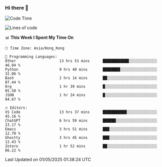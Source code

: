 ### Hi there 👋

<!--
**nicehiro/nicehiro** is a ✨ _special_ ✨ repository because its `README.md` (this file) appears on your GitHub profile.

Here are some ideas to get you started:

- 🔭 I’m currently working on ...
- 🌱 I’m currently learning ...
- 👯 I’m looking to collaborate on ...
- 🤔 I’m looking for help with ...
- 💬 Ask me about ...
- 📫 How to reach me: ...
- 😄 Pronouns: ...
- ⚡ Fun fact: ...
-->

<!--START_SECTION:waka-->
![Code Time](http://img.shields.io/badge/Code%20Time-602%20hrs%2057%20mins-blue)

![Lines of code](https://img.shields.io/badge/From%20Hello%20World%20I%27ve%20Written-1.7%20million%20lines%20of%20code-blue)

📊 **This Week I Spent My Time On** 

```text
🕑︎ Time Zone: Asia/Hong_Kong

💬 Programming Languages: 
Other                    13 hrs 53 mins      ████████████░░░░░░░░░░░░░   46.04 % 
Python                   9 hrs 40 mins       ████████░░░░░░░░░░░░░░░░░   32.06 % 
Bash                     2 hrs 14 mins       ██░░░░░░░░░░░░░░░░░░░░░░░   07.44 % 
Org                      1 hr 39 mins        █░░░░░░░░░░░░░░░░░░░░░░░░   05.50 % 
JSON                     1 hr 24 mins        █░░░░░░░░░░░░░░░░░░░░░░░░   04.67 % 

🔥 Editors: 
VS Code                  13 hrs 37 mins      ███████████░░░░░░░░░░░░░░   45.16 % 
ChatGPT                  6 hrs 59 mins       ██████░░░░░░░░░░░░░░░░░░░   23.17 % 
Emacs                    3 hrs 51 mins       ███░░░░░░░░░░░░░░░░░░░░░░   12.78 % 
Ghostty                  3 hrs 45 mins       ███░░░░░░░░░░░░░░░░░░░░░░   12.43 % 
Zotero                   1 hr 52 mins        ██░░░░░░░░░░░░░░░░░░░░░░░   06.22 % 
```


 Last Updated on 01/05/2025 01:38:24 UTC
<!--END_SECTION:waka-->
